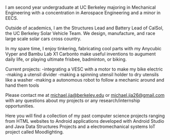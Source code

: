 I am second year undergraduate at UC Berkeley majoring in Mechanical Engineering with a concentration in Aerospace Engineering and a minor in EECS. 

Outside of academics, I am the Structures Lead and Battery Lead of CalSol, the UC Berkeley Solar Vehicle Team. We design, manufacture, and race large scale solar cars cross country.

In my spare time, I enjoy tinkering, fabricating cool parts with my Anycubic Vyper and Bambu Lab X1 Carbonto make useful inventions to augument daily life, or playing ultimate frisbee, badminton, or biking. 

Current projects:
-integrating a VESC with a motor to make my bike electric
-making a utensil divider
-making a spinning utensil holder to dry utensils like a washer
-making a autonomous robot to follow a mechanic around and hand them tools

Please contact me at michael.jia@berkeley.edu or michael.jia26@gmail.com with any questions about my projects or any research/internship opportunities. 

Here you will find a collection of my past computer science projects ranging from HTML websites to Android applications developed with Android Studio and Java Data Structures Projects and a electromechanical systems IoT project called Moodlighting.
